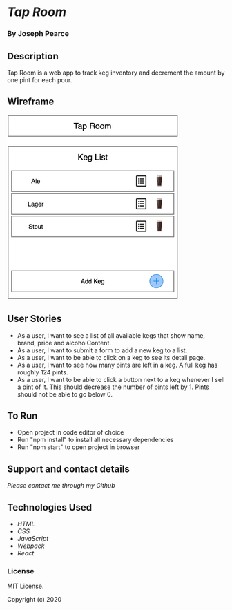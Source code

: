 # _Tap Room_

 ### By Joseph Pearce

## Description

Tap Room is a web app to track keg inventory and decrement the amount by one pint for each pour.

## Wireframe
<img src="src/images/TapRoom-Component3.png" />


## User Stories <a name="userstories"></a>

* As a user, I want to see a list of all available kegs that show name, brand, price and alcoholContent. 
* As a user, I want to submit a form to add a new keg to a list.
* As a user, I want to be able to click on a keg to see its detail page.
* As a user, I want to see how many pints are left in a keg. A full keg has roughly 124 pints.
* As a user, I want to be able to click a button next to a keg whenever I sell a pint of it. This should decrease the number of pints left by 1. Pints should not be able to go below 0.

## To Run

* Open project in code editor of choice
* Run "npm install" to install all necessary dependencies
* Run "npm start" to open project in browser

## Support and contact details

_Please contact me through my Github_ 

## Technologies Used

* _HTML_
* _CSS_
* _JavaScript_
* _Webpack_
* _React_

### License

MIT License.

Copyright (c) 2020 




